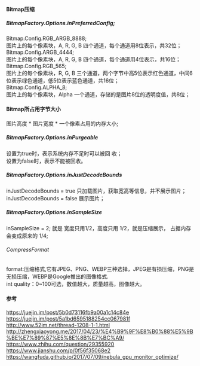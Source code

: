 #### Bitmap压缩  

##### BitmapFactory.Options.inPreferredConfig;  

Bitmap.Config.RGB_ARGB_8888;  
图片上的每个像素块，A, R, G, B 四个通道，每个通道用8位表示，共32位；  
Bitmap.Config.ARGB_4444;  
图片上的每个像素块，A, R, G, B 四个通道，每个通道用4位表示，共16位；
Bitmap.Config.RGB_565;  
图片上的每个像素块，R, G, B 三个通道，两个字节中高5位表示红色通道，中间6位表示绿色通道，低5位表示蓝色通道，共16位；  
Bitmap.Config.ALPHA_8;  
图片上的每个像素块，Alpha 一个通道，存储的是图片8位的透明度值，共8位；  

#### Bitmap所占用字节大小  
图片高度 * 图片宽度 * 一个像素占用的内存大小;  
 

##### BitmapFactory.Options.inPurgeable  
设置为true时，表示系统内存不足时可以被回 收；  
设置为false时，表示不能被回收。  

##### BitmapFactory.Options.inJustDecodeBounds  
inJustDecodeBounds = true  只加载图片，获取宽高等信息，并不展示图片；  
inJustDecodeBounds = false 展示图片；    

##### BitmapFactory.Options.inSampleSize   
inSampleSize = 2; 就是 宽度只用1/2，高度只用 1/2，就是压缩展示， 占据内存会变成原来的 1/4;  

######  CompressFormat  
format:压缩格式,它有JPEG、PNG、WEBP三种选择，JPEG是有损压缩，PNG是无损压缩，WEBP是Google推出的图像格式.  
int quality：0~100可选，数值越大，质量越高，图像越大。  

####  参考  
https://juejin.im/post/5b0d73116fb9a00a1c14c84e  
https://juejin.im/post/5a1bd6595188254cc067981f  
http://www.52im.net/thread-1208-1-1.html  
http://zhengxiaoyong.me/2017/04/23/%E4%B9%9F%E8%B0%88%E5%9B%BE%E7%89%87%E5%8E%8B%E7%BC%A9/  
https://www.zhihu.com/question/29355920  
https://www.jianshu.com/p/0f56f35068e2  
https://wangfuda.github.io/2017/07/09/nebula_gpu_monitor_optimize/  

